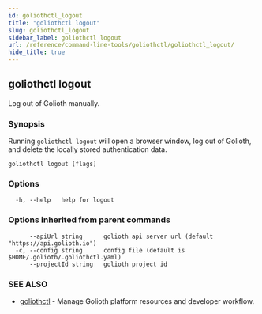 ```yaml
---
id: goliothctl_logout
title: "goliothctl logout"
slug: goliothctl_logout
sidebar_label: goliothctl logout
url: /reference/command-line-tools/goliothctl/goliothctl_logout/
hide_title: true
---
```

## goliothctl logout

Log out of Golioth manually.

### Synopsis

Running `goliothctl logout` will open a browser window, log out of Golioth, and delete the locally stored authentication data.

```
goliothctl logout [flags]
```

### Options

```
  -h, --help   help for logout
```

### Options inherited from parent commands

```
      --apiUrl string      golioth api server url (default "https://api.golioth.io")
  -c, --config string      config file (default is $HOME/.golioth/.goliothctl.yaml)
      --projectId string   golioth project id
```

### SEE ALSO

* [goliothctl](/reference/command-line-tools/goliothctl)	 - Manage Golioth platform resources and developer workflow.

